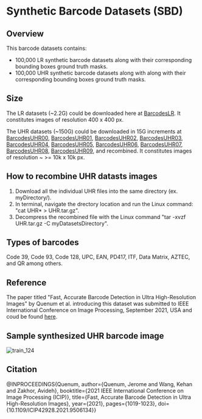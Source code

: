 # Synthetic Barcode Datasets (SBD)

## Overview
This barcode datasets contains:

- 100,000 LR synthetic barcode datasets along with their corresponding bounding boxes ground truth masks.
- 100,000 UHR synthetic barcode datasets along with along with their corresponding bounding boxes ground truth masks.

## Size
The LR datasets (~2.2G) could be downloaded here at [BarcodesLR](https://drive.google.com/file/d/1q9AU1y9qs2yaAPe1K2a8Th5AFKm03_uZ/view?usp=sharing). It constitutes images of resolution 400 x 400 px.

The UHR datasets (~150G) could be downloaded in 15G increments at [BarcodesUHR00](https://drive.google.com/file/d/1Mxb3z9VnE-SRTlq4nqgPzeyrdxXH4hlj/view?usp=sharing), [BarcodesUHR01](https://drive.google.com/file/d/18WQEHoiba7eHeoLtlkFvdIsurm3tTJNs/view?usp=sharing), [BarcodesUHR02](https://drive.google.com/file/d/1IrhRu_SKewKbvW6ozk4GqNzrzCX3SzkX/view?usp=sharing), [BarcodesUHR03](https://drive.google.com/file/d/1nPbxn18Ex0DIQDc7rxs6UrC4nJ_gLqln/view?usp=sharing), [BarcodesUHR04](https://drive.google.com/file/d/1nMKhPPv-Lyz0eAKgKCPNHUbsOMAyDPND/view?usp=sharing), [BarcodesUHR05](https://drive.google.com/file/d/106wr_Fmeayr0XQQJ54detgTPEe1T88E5/view?usp=sharing), [BarcodesUHR06](https://drive.google.com/file/d/1wxRrud2w8mI1wu5_dra6H5wXnBHlx-ya/view?usp=sharing), [BarcodesUHR07](https://drive.google.com/file/d/17S7SwIvub04My7OlXaYSY407ArN2dHIo/view?usp=sharing), [BarcodesUHR08](https://drive.google.com/file/d/1M5JYbC_EXOeNm1mS-gBUypjqNlMOgquh/view?usp=sharing), [BarcodesUHR09](https://drive.google.com/file/d/1KFmsr0P-YleN2q9YRmTGUZl7tJIpHUZ-/view?usp=sharing), and recombined. It constitutes images of resolution ~ >= 10k x 10k px.

## How to recombine UHR datasts images
1. Download all the individual UHR files into the same directory (ex. myDirectory/).
2. In terminal, navigate the drectory location and run the Linux command: "cat UHR* > UHR.tar.gz".
3. Decompress the recombined file with the Linux command "tar -xvzf UHR.tar.gz -C myDatasetsDirectory".



## Types of barcodes
Code 39, Code 93, Code 128, UPC, EAN, PD417, ITF, Data Matrix, AZTEC, and QR among others.

## Reference
The paper titled "Fast, Accurate Barcode Detection in Ultra High-Resolution Images" by Quenum et al. introducing this dataset was submitted to IEEE International Conference on Image Processing, September 2021, USA and coud be found [here](https://ieeexplore.ieee.org/document/9506134).

## Sample synthesized UHR barcode image
![train_124](https://user-images.githubusercontent.com/82744965/115137026-8f987480-9ff1-11eb-8628-d47f54d622d2.png)

## Citation
@INPROCEEDINGS{Quenum,
  author={Quenum, Jerome and Wang, Kehan and Zakhor, Avideh},
  booktitle={2021 IEEE International Conference on Image Processing (ICIP)}, 
  title={Fast, Accurate Barcode Detection in Ultra High-Resolution Images}, 
  year={2021},
  pages={1019-1023},
  doi={10.1109/ICIP42928.2021.9506134}}



